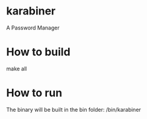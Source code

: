 # karabiner
A Password Manager

# How to build
make all

# How to run
The binary will be built in the bin folder: /bin/karabiner
